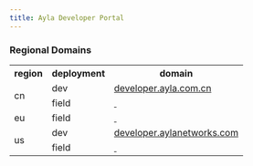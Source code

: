 ```yaml
---
title: Ayla Developer Portal
---
```


### Regional Domains

<table>
<tr>
<th>region</th>
<th>deployment</th>
<th>domain</th>
</tr>
<tr>
<td rowspan="2">cn</td>
<td>dev</td>
<td><a href="https://developer.ayla.com.cn" target="_blank">developer.ayla.com.cn</a></td>
</tr>
<tr>
<td>field</td>
<td><a href="sss" target="_blank">&nbsp;</a></td>
</tr>
<tr>
<td>eu</td>
<td>field</td>
<td><a href="sss" target="_blank">&nbsp;</a></td>
</tr>
<tr>
<td rowspan="2">us</td>
<td>dev</td>
<td><a href="https://developer.aylanetworks.com" target="_blank">developer.aylanetworks.com</a></td>
</tr>
<tr>
<td>field</td>
<td><a href="sss" target="_blank">&nbsp;</a></td>
</tr>
</table>
